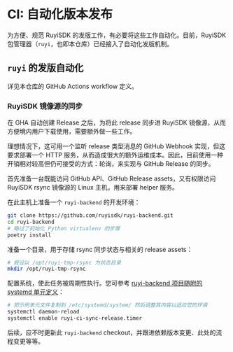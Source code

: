 # CI: 自动化版本发布

为方便、规范 RuyiSDK 的发版工作，有必要将这些工作自动化。目前，RuyiSDK
包管理器（`ruyi`，也即本仓库）已经接入了自动化发版机制。

## `ruyi` 的发版自动化

详见本仓库的 GitHub Actions workflow 定义。

### RuyiSDK 镜像源的同步

在 GHA 自动创建 Release 之后，为将此 release 同步进 RuyiSDK 镜像源，从而方便境内用户下载使用，需要额外做一些工作。

理想情况下，这可用一个监听 release 类型消息的 GitHub Webhook 实现，但这要求部署一个
HTTP 服务，从而造成很大的额外运维成本。因此，目前使用一种开销相对较高但仍可接受的方式：轮询，来实现与
GitHub Release 的同步。

首先准备一台既能访问 GitHub API、GitHub Release assets，又有权限访问 RuyiSDK
rsync 镜像源的 Linux 主机，用来部署 helper 服务。

在此主机上准备一个 `ruyi-backend` 的开发环境：

```sh
git clone https://github.com/ruyisdk/ruyi-backend.git
cd ruyi-backend
# 略过了初始化 Python virtualenv 的步骤
poetry install
```

准备一个目录，用于存储 rsync 同步状态与相关的 release assets：

```sh
# 假设以 /opt/ruyi-tmp-rsync 为状态目录
mkdir /opt/ruyi-tmp-rsync
```

配置系统，使此任务被周期性执行。您可参考 [ruyi-backend 项目随附的 systemd 单元定义][systemd-example-units]：

[systemd-example-units]: https://github.com/ruyisdk/ruyi-backend/tree/main/examples/systemd

```sh
# 把示例单元文件复制到 /etc/systemd/system/ 然后调整其内容以适应您的环境
systemctl daemon-reload
systemctl enable ruyi-ci-sync-release.timer
```

后续，应不时更新此 `ruyi-backend` checkout，并跟进依赖版本变更、此处的流程变更等等。
